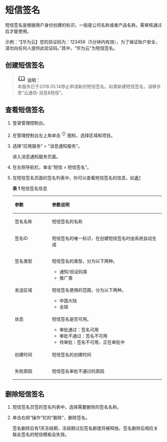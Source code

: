 # 短信签名<a name="ZH-CN_TOPIC_0064240357"></a>

短信签名是根据用户身份创建的标识，一般是公司名称或者产品名称。需审核通过后才能使用。

示例：“【华为云】您的验证码为：123456（5分钟内有效），为了保证账户安全，请勿向任何人提供此验证码。”其中，“华为云”为短信签名。

## 创建短信签名<a name="section66624127194914"></a>

>![](public_sys-resources/icon-note.gif) **说明：**   
>本服务已于2018.05.14停止申请新的短信签名。如需新建短信签名，请移步至“云通信-消息&短信”。  

## 查看短信签名<a name="section39952948113133"></a>

1.  登录管理控制台。
2.  在管理控制台左上角单击![](figures/icon-region.png)图标，选择区域和项目。
3.  选择“应用服务” \> “消息通知服务”。

    进入消息通知服务页面。

4.  在左侧导航栏，单击“短信 \> 短信签名”。
5.  在短信签名页面的签名列表中，你可以查看短信签名的信息，如[表1](#table5474530182419)

    **表 1**  短信签名信息

    <a name="table5474530182419"></a>
    <table><thead align="left"><tr id="row14474230112411"><th class="cellrowborder" valign="top" width="25%" id="mcps1.2.3.1.1"><p id="p6474330202417"><a name="p6474330202417"></a><a name="p6474330202417"></a>参数</p>
    </th>
    <th class="cellrowborder" valign="top" width="75%" id="mcps1.2.3.1.2"><p id="p1547493012240"><a name="p1547493012240"></a><a name="p1547493012240"></a>参数说明</p>
    </th>
    </tr>
    </thead>
    <tbody><tr id="row13474830192419"><td class="cellrowborder" valign="top" width="25%" headers="mcps1.2.3.1.1 "><p id="p1947433019243"><a name="p1947433019243"></a><a name="p1947433019243"></a>签名名称</p>
    </td>
    <td class="cellrowborder" valign="top" width="75%" headers="mcps1.2.3.1.2 "><p id="p194741330192414"><a name="p194741330192414"></a><a name="p194741330192414"></a>短信签名的名称</p>
    </td>
    </tr>
    <tr id="row947418303246"><td class="cellrowborder" valign="top" width="25%" headers="mcps1.2.3.1.1 "><p id="p12474630112410"><a name="p12474630112410"></a><a name="p12474630112410"></a>签名ID</p>
    </td>
    <td class="cellrowborder" valign="top" width="75%" headers="mcps1.2.3.1.2 "><p id="p10474203012248"><a name="p10474203012248"></a><a name="p10474203012248"></a>短信签名的唯一标识，在创建短信签名时由系统自动生成</p>
    </td>
    </tr>
    <tr id="row19474153016249"><td class="cellrowborder" valign="top" width="25%" headers="mcps1.2.3.1.1 "><p id="p17474730102412"><a name="p17474730102412"></a><a name="p17474730102412"></a>签名类型</p>
    </td>
    <td class="cellrowborder" valign="top" width="75%" headers="mcps1.2.3.1.2 "><p id="p191052033111517"><a name="p191052033111517"></a><a name="p191052033111517"></a>短信签名的类型，分为以下两种。</p>
    <a name="ul6152153541514"></a><a name="ul6152153541514"></a><ul id="ul6152153541514"><li>通知/验证码类</li><li>推广类</li></ul>
    </td>
    </tr>
    <tr id="row951272123617"><td class="cellrowborder" valign="top" width="25%" headers="mcps1.2.3.1.1 "><p id="p1851215216367"><a name="p1851215216367"></a><a name="p1851215216367"></a>发送区域</p>
    </td>
    <td class="cellrowborder" valign="top" width="75%" headers="mcps1.2.3.1.2 "><p id="p15919164416361"><a name="p15919164416361"></a><a name="p15919164416361"></a>短信签名使用的范围，分为以下两种。</p>
    <a name="ul20169151103714"></a><a name="ul20169151103714"></a><ul id="ul20169151103714"><li>中国大陆</li><li>全球</li></ul>
    </td>
    </tr>
    <tr id="row1547473015240"><td class="cellrowborder" valign="top" width="25%" headers="mcps1.2.3.1.1 "><p id="p347433017242"><a name="p347433017242"></a><a name="p347433017242"></a>状态</p>
    </td>
    <td class="cellrowborder" valign="top" width="75%" headers="mcps1.2.3.1.2 "><p id="p134741730142416"><a name="p134741730142416"></a><a name="p134741730142416"></a>短信签名是否可用。</p>
    <a name="ul153485301414"></a><a name="ul153485301414"></a><ul id="ul153485301414"><li>审批通过：签名可用</li><li>审批不通过：签名不可用</li><li>待审批：签名不可用，正在审批中</li></ul>
    </td>
    </tr>
    <tr id="row11474530142413"><td class="cellrowborder" valign="top" width="25%" headers="mcps1.2.3.1.1 "><p id="p19474330132410"><a name="p19474330132410"></a><a name="p19474330132410"></a>创建时间</p>
    </td>
    <td class="cellrowborder" valign="top" width="75%" headers="mcps1.2.3.1.2 "><p id="p1147463072413"><a name="p1147463072413"></a><a name="p1147463072413"></a>短信签名的创建时间</p>
    </td>
    </tr>
    <tr id="row1147411306240"><td class="cellrowborder" valign="top" width="25%" headers="mcps1.2.3.1.1 "><p id="p147473032415"><a name="p147473032415"></a><a name="p147473032415"></a>失败原因</p>
    </td>
    <td class="cellrowborder" valign="top" width="75%" headers="mcps1.2.3.1.2 "><p id="p54741830142419"><a name="p54741830142419"></a><a name="p54741830142419"></a>短信签名审批不通过的原因</p>
    </td>
    </tr>
    </tbody>
    </table>


## 删除短信签名<a name="section14249229153134"></a>

1.  短信签名页签的签名列表中，选择需要删除的签名名称。
2.  单击右侧“操作”栏的“删除”，删除签名。

    签名删除后有1天冻结期，冻结期过后签名额度将被释放。签名删除后相应关联此签名的短信模板会失效。



